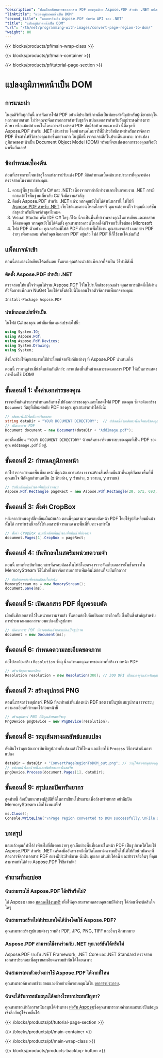 ```yaml
---
"description": "ปลดล็อกศักยภาพของเอกสาร PDF ของคุณด้วย Aspose.PDF สำหรับ .NET แปลงไฟล์ PDF เป็นรูปภาพและปรับปรุงเวิร์กโฟลว์ของคุณ"
"linktitle": "แปลงภูมิภาคหน้าเป็น DOM"
"second_title": "เอกสารอ้างอิง Aspose.PDF สำหรับ API ของ .NET"
"title": "แปลงภูมิภาคหน้าเป็น DOM"
"url": "/th/net/programming-with-images/convert-page-region-to-dom/"
"weight": 80
---
```


{{< blocks/products/pf/main-wrap-class >}}

{{< blocks/products/pf/main-container >}}

{{< blocks/products/pf/tutorial-page-section >}}

# แปลงภูมิภาคหน้าเป็น DOM

## การแนะนำ

ในยุคดิจิทัลทุกวันนี้ การจัดการไฟล์ PDF อย่างมีประสิทธิภาพถือเป็นทักษะสำคัญสำหรับผู้เชี่ยวชาญในหลากหลายสาขา ไม่ว่าคุณจะจัดการเอกสารสำหรับธุรกิจ แปลงเอกสารสำหรับวัตถุประสงค์ทางการศึกษา หรือแม้แต่ทำงานในโครงการสร้างสรรค์ PDF มักมีข้อท้าทายเฉพาะตัว นี่คือจุดที่ Aspose.PDF สำหรับ .NET เข้ามาช่วย โดยนำเสนอไลบรารีที่มีประสิทธิภาพสำหรับการจัดการ PDF ที่จะทำให้ชีวิตของคุณง่ายขึ้นอย่างมาก ในคู่มือนี้ เราจะเจาะลึกในประเด็นเฉพาะ: การแปลงภูมิภาคของหน้าเป็น Document Object Model (DOM) พร้อมที่จะแปลงเอกสารของคุณหรือยัง มาเริ่มกันเลย!

## ข้อกำหนดเบื้องต้น

ก่อนที่เราจะกระโจนเข้าสู่โลกแห่งการปรับแต่ง PDF มีข้อกำหนดเบื้องต้นบางประการที่คุณจะต้องตรวจสอบในรายการของคุณ:
1. ความรู้พื้นฐานเกี่ยวกับ C# และ .NET: เนื่องจากเรากำลังทำงานภายในกรอบงาน .NET การมีความเข้าใจพื้นฐานเกี่ยวกับ C# จึงมีความสำคัญ
2. ติดตั้ง Aspose.PDF สำหรับ .NET แล้ว: หากคุณยังไม่ได้ดำเนินการนี้ ให้ไปที่ [Aspose.PDF สำหรับ .NET](https://releases.aspose.com/pdf/net/) เว็บไซต์และดาวน์โหลดไลบรารี คุณจะต้องแน่ใจว่าคุณมีเวอร์ชันล่าสุดสำหรับฟีเจอร์ล่าสุดทั้งหมด
3. Visual Studio หรือ IDE C# ใดๆ ก็ได้: นี่จะเป็นพื้นที่ทำงานของคุณในการเขียนและทดสอบโค้ดของคุณ หากคุณยังไม่ได้ติดตั้ง คุณสามารถดาวน์โหลดได้ฟรีจากเว็บไซต์ของ Microsoft
4. ไฟล์ PDF ตัวอย่าง: คุณจะต้องมีไฟล์ PDF ตัวอย่างเพื่อใช้งาน คุณสามารถสร้างเอกสาร PDF ง่ายๆ เพื่อทดสอบ หรือถ้าคุณมีเอกสาร PDF อยู่แล้ว ไฟล์ PDF นี้ก็ใช้งานได้เช่นกัน!

## แพ็คเกจนำเข้า

ตอนนี้เรามาลงมือเขียนโค้ดกันเลย ขั้นแรก คุณต้องนำเข้าแพ็คเกจที่จำเป็น วิธีทำมีดังนี้

### ติดตั้ง Aspose.PDF สำหรับ .NET
ตรวจสอบให้แน่ใจว่าคุณได้รวม Aspose.PDF ไว้ในโปรเจ็กต์ของคุณแล้ว คุณสามารถติดตั้งได้ผ่านตัวจัดการแพ็กเกจ NuGet โดยใช้คำสั่งต่อไปนี้ในคอนโซลตัวจัดการแพ็กเกจของคุณ:
```bash
Install-Package Aspose.PDF
```

### นำเข้าเนมสเปซที่จำเป็น
ในไฟล์ C# ของคุณ อย่าลืมเพิ่มเนมสเปซต่อไปนี้:
```csharp
using System.IO;
using Aspose.Pdf;
using Aspose.Pdf.Devices;
using System.Drawing;
using System;
```

สิ่งนี้จะช่วยให้คุณสามารถใช้ประโยชน์จากฟังก์ชันต่างๆ ที่ Aspose.PDF นำเสนอได้

ตอนนี้ เรามาดูส่วนที่น่าตื่นเต้นกันดีกว่า: การแปลงพื้นที่หน้าเฉพาะของเอกสาร PDF ให้เป็นการแสดงภาพโดยใช้ DOM!

## ขั้นตอนที่ 1: ตั้งค่าเอกสารของคุณ
เราจะเริ่มต้นด้วยการกำหนดเส้นทางไปยังเอกสารของคุณและโหลดไฟล์ PDF ของคุณ ซึ่งจะต้องสร้าง `Document` วัตถุที่เชื่อมต่อกับ PDF ของคุณ คุณสามารถทำได้ดังนี้:

```csharp
// เส้นทางไปยังไดเร็กทอรีเอกสาร
string dataDir = "YOUR DOCUMENT DIRECTORY";  // อัปเดตนี้ด้วยเส้นทางไดเร็กทอรีของคุณ
// เปิดเอกสาร PDF
Document document = new Document(dataDir + "AddImage.pdf");
```

อย่าลืมเปลี่ยน `"YOUR DOCUMENT DIRECTORY"` ด้วยเส้นทางจริงบนระบบของคุณที่เป็น PDF ของคุณ `AddImage.pdf` มีอยู่.

## ขั้นตอนที่ 2: กำหนดภูมิภาคหน้า
ต่อไป เราจะกำหนดพื้นที่ของหน้าที่คุณต้องการแปลง เราจะสร้างสี่เหลี่ยมผืนผ้าที่ระบุพิกัดของพื้นที่ที่คุณสนใจ พิกัดถูกกำหนดเป็น (x ซ้ายล่าง, y ซ้ายล่าง, x ขวาบน, y ขวาบน)

```csharp
// รับสี่เหลี่ยมผืนผ้าของพื้นที่หน้าเฉพาะ
Aspose.Pdf.Rectangle pageRect = new Aspose.Pdf.Rectangle(20, 671, 693, 1125);
```

## ขั้นตอนที่ 3: ตั้งค่า CropBox
หลังจากกำหนดรูปสี่เหลี่ยมผืนผ้าแล้ว ตอนนี้คุณสามารถครอบตัดหน้า PDF โดยใช้รูปสี่เหลี่ยมผืนผ้านั้นได้ การทำเช่นนี้จะสั่งให้เอกสารพิจารณาเฉพาะพื้นที่ที่เจาะจงเท่านั้น

```csharp
// ตั้งค่า CropBox ตามสี่เหลี่ยมผืนผ้าของพื้นที่หน้าที่ต้องการ
document.Pages[1].CropBox = pageRect;
```

## ขั้นตอนที่ 4: บันทึกลงในสตรีมหน่วยความจำ
ตอนนี้ แทนที่จะบันทึกเอกสารที่ครอบตัดลงในไฟล์โดยตรง เราจะจัดเก็บเอกสารนั้นชั่วคราวใน MemoryStream วิธีนี้ช่วยให้เราจัดการเอกสารเพิ่มเติมได้ก่อนที่จะบันทึกถาวร

```csharp
// บันทึกเอกสารที่ครอบตัดลงในสตรีม
MemoryStream ms = new MemoryStream();
document.Save(ms);
```

## ขั้นตอนที่ 5: เปิดเอกสาร PDF ที่ถูกครอบตัด
เมื่อบันทึกเอกสารไว้ในหน่วยความจำแล้ว ขั้นตอนต่อไปคือเปิดเอกสารอีกครั้ง ซึ่งเป็นสิ่งสำคัญสำหรับการประมวลผลเอกสารก่อนแปลงเป็นรูปภาพ

```csharp
// เปิดเอกสาร PDF ที่ครอบตัดแล้วและแปลงเป็นรูปภาพ
document = new Document(ms);
```

## ขั้นตอนที่ 6: กำหนดความละเอียดของภาพ
ต่อไปเราต้องสร้าง `Resolution` วัตถุ นี่จะกำหนดคุณภาพของภาพที่สร้างจากหน้า PDF

```csharp
// สร้างวัตถุความละเอียด
Resolution resolution = new Resolution(300); // 300 DPI เป็นมาตรฐานสำหรับคุณภาพการพิมพ์
```

## ขั้นตอนที่ 7: สร้างอุปกรณ์ PNG
ตอนนี้เราจะสร้างอุปกรณ์ PNG ที่จะทำหน้าที่แปลงหน้า PDF ของเราเป็นรูปแบบรูปภาพ เราจะระบุความละเอียดที่กำหนดไว้ก่อนหน้านี้

```csharp
// สร้างอุปกรณ์ PNG ที่มีคุณลักษณะที่ระบุ
PngDevice pngDevice = new PngDevice(resolution);
```

## ขั้นตอนที่ 8: ระบุเส้นทางผลลัพธ์และแปลง
ตัดสินใจว่าคุณต้องการบันทึกรูปภาพที่แปลงแล้วไว้ที่ไหน และเรียกใช้ `Process` วิธีการดำเนินการแปลง

```csharp
dataDir = dataDir + "ConvertPageRegionToDOM_out.png"; // ระบุไฟล์เอาท์พุตของคุณ
// แปลงหน้าใดหน้าหนึ่งและบันทึกภาพลงในสตรีม
pngDevice.Process(document.Pages[1], dataDir);
```

## ขั้นตอนที่ 9: สรุปและปิดทรัพยากร
สุดท้ายนี้ ถือเป็นแนวทางปฏิบัติที่ดีในการเขียนโปรแกรมเพื่อล้างทรัพยากร อย่าลืมปิด MemoryStream เมื่อใช้งานเสร็จ!

```csharp
ms.Close();
Console.WriteLine("\nPage region converted to DOM successfully.\nFile saved at " + dataDir);
```

## บทสรุป

และแล้วคุณก็ทำได้! เพียงไม่กี่ขั้นตอนง่ายๆ คุณก็แปลงพื้นที่เฉพาะในหน้า PDF เป็นรูปภาพได้โดยใช้ Aspose.PDF สำหรับ .NET เครื่องมืออันทรงพลังนี้เปิดโลกแห่งความเป็นไปได้ให้กับนักพัฒนาที่ต้องการจัดการเอกสาร PDF อย่างมีประสิทธิภาพ ดังนั้น ลุยเลย เล่นกับโค้ดนี้ และสำรวจสิ่งอื่นๆ ที่คุณสามารถทำได้ด้วย Aspose.PDF ไร้ขีดจำกัด!

## คำถามที่พบบ่อย

### ฉันสามารถใช้ Aspose.PDF ได้ฟรีหรือไม่?  
ใช่ Aspose เสนอ [ทดลองใช้งานฟรี](https://releases.aspose.com/) เพื่อให้คุณสามารถทดสอบคุณสมบัติต่างๆ ได้ก่อนที่จะตัดสินใจใดๆ

### ฉันสามารถสร้างไฟล์ประเภทใดได้บ้างโดยใช้ Aspose.PDF?  
คุณสามารถสร้างรูปแบบต่างๆ รวมถึง PDF, JPG, PNG, TIFF และอื่นๆ อีกมากมาย 

### Aspose.PDF สามารถใช้งานร่วมกับ .NET ทุกเวอร์ชันได้หรือไม่  
Aspose.PDF รองรับ .NET Framework, .NET Core และ .NET Standard ตรวจสอบเอกสารประกอบเพื่อดูรายละเอียดความเข้ากันได้โดยเฉพาะ

### ฉันสามารถหาตัวอย่างการใช้ Aspose.PDF ได้จากที่ไหน  
คุณสามารถค้นหาบทช่วยสอนและตัวอย่างที่ครอบคลุมได้ใน [เอกสารประกอบ](https://reference-aspose.com/pdf/net/).

### ฉันจะได้รับการสนับสนุนได้อย่างไรหากประสบปัญหา?  
คุณสามารถเข้าถึงการสนับสนุนได้ผ่านทาง [ฟอรั่ม Aspose](https://forum.aspose.com/c/pdf/10)ซึ่งคุณสามารถถามคำถามและแบ่งปันข้อมูลเชิงลึกกับผู้ใช้รายอื่นได้

{{< /blocks/products/pf/tutorial-page-section >}}

{{< /blocks/products/pf/main-container >}}

{{< /blocks/products/pf/main-wrap-class >}}

{{< blocks/products/products-backtop-button >}}